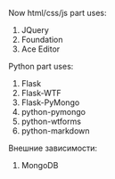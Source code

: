 Now html/css/js part uses:
1. JQuery
2. Foundation
4. Ace Editor

Python part uses:
1. Flask
2. Flask-WTF
3. Flask-PyMongo
4. python-pymongo
4. python-wtforms
4. python-markdown

Внешние зависимости:
1. MongoDB
